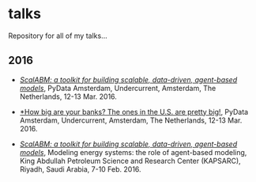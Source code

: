 # talks
Repository for all of my talks...

## 2016
* [*ScalABM: a toolkit for building scalable, data-driven, agent-based models*](https://nbviewer.jupyter.org/format/slides/github/davidrpugh/talks/blob/master/2016/pydata-amsterdam/lightning-talk.ipynb#/), PyData Amsterdam, Undercurrent, Amsterdam, The Netherlands, 12-13 Mar. 2016.

* [*How big are your banks? The ones in the U.S. are pretty big!](https://nbviewer.jupyter.org/format/slides/github/davidrpugh/talks/blob/master/2016/pydata-amsterdam/pydata-amsterdam.ipynb#/), PyData Amsterdam, Undercurrent, Amsterdam, The Netherlands, 12-13 Mar. 2016.

* [*ScalABM: a toolkit for building scalable, data-driven, agent-based models*](https://nbviewer.jupyter.org/format/slides/github/davidrpugh/talks/blob/master/2016/kapsarc/kapsarc.ipynb#/), Modeling energy systems: the role of agent-based modeling, King Abdullah Petroleum Science and Research Center (KAPSARC), Riyadh, Saudi Arabia, 7-10 Feb. 2016.
